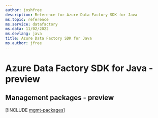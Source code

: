 ```yaml
---
author: joshfree
description: Reference for Azure Data Factory SDK for Java
ms.topic: reference
ms.service: datafactory
ms.data: 11/02/2022
ms.devlang: java
title: Azure Data Factory SDK for Java
ms.author: jfree
---
```

# Azure Data Factory SDK for Java - preview

## Management packages - preview
[!INCLUDE [mgmt-packages](data-factory-mgmt-index.md)]